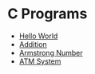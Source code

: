 # C Programs

- [Hello World](https://github.com/SanketKhote99/c-programs/blob/main/hello_world.c)
- [Addition](https://github.com/SanketKhote99/c-programs/blob/main/addition.c)
- [Armstrong Number](https://github.com/SanketKhote99/c-programs/blob/main/armstrong.c)
- [ATM System](https://github.com/SanketKhote99/c-programs/blob/main/atm.c)